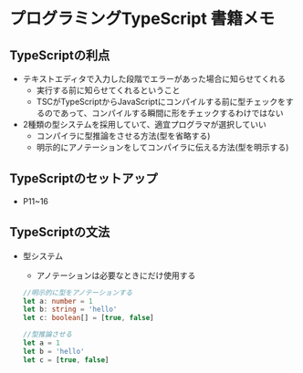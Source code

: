# プログラミングTypeScript 書籍メモ

## TypeScriptの利点
- テキストエディタで入力した段階でエラーがあった場合に知らせてくれる
  - 実行する前に知らせてくれるということ
  - TSCがTypeScriptからJavaScriptにコンパイルする前に型チェックをするのであって、コンパイルする瞬間に形をチェックするわけではない
- 2種類の型システムを採用していて、適宜プログラマが選択していい
  - コンパイラに型推論をさせる方法(型を省略する)
  - 明示的にアノテーションをしてコンパイラに伝える方法(型を明示する)

## TypeScriptのセットアップ
- P11~16

## TypeScriptの文法
- 型システム
  - アノテーションは必要なときにだけ使用する

  ```TypeScript
  //明示的に型をアノテーションする
  let a: number = 1
  let b: string = 'hello'
  let c: boolean[] = [true, false]

  //型推論させる
  let a = 1
  let b = 'hello'
  let c = [true, false]
  ```
